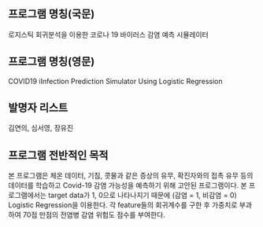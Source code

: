 ## 프로그램 명칭(국문)
로지스틱 회귀분석을 이용한 코로나 19 바이러스 감염 예측 시뮬레이터

## 프로그램 명칭(영문)
COVID19 iInfection Prediction Simulator Using Logistic Regression

## 발명자 리스트
김연의, 심서영, 장유진

## 프로그램 전반적인 목적
본 프로그램은 체온 데이터, 기침, 콧물과 같은 증상의 유무, 확진자와의 접촉 유무 등의 데이터를 학습하고 Covid-19 감염 가능성을 예측하기 위해 고안된 프로그램이다. 본 프로그램에서는 target data가 1, 0으로 나타나지기 때문에 (감염 = 1, 비감염 = 0) Logistic Regression을 이용한다. 각 feature들의 회귀계수를 구한 후 가중치로 부과하여 70점 만점의 전염병 감염 위험도 점수를 부여한다.







